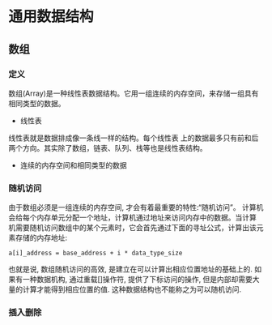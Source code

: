 # 通用数据结构

## 数组

### 定义 

数组(Array)是一种线性表数据结构。它用一组连续的内存空间，来存储一组具有相同类型的数据。

* 线性表 

线性表就是数据排成像一条线一样的结构。每个线性表 上的数据最多只有前和后两个方向。其实除了数组，链表、队列、栈等也是线性表结构。

* 连续的内存空间和相同类型的数据

### 随机访问

由于数组必须是一组连续的内存空间, 才会有着最重要的特性:“随机访问”。
计算机会给每个内存单元分配一个地址，计算机通过地址来访问内存中的数据。当计算 机需要随机访问数组中的某个元素时，它会首先通过下面的寻址公式，计算出该元素存储的内存地址:

`a[i]_address = base_address + i * data_type_size`

也就是说, 数组随机访问的高效, 是建立在可以计算出相应位置地址的基础上的. 如果有一种数据机构, 通过重载[]操作符, 提供了下标访问的操作, 但是内部却需要大量的计算才能得到相应位置的值. 这种数据结构也不能称之为可以随机访问.

### 插入删除
